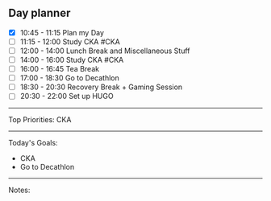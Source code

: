 ## Day planner
- [x] 10:45 - 11:15 Plan my Day
- [ ] 11:15 - 12:00 Study CKA #CKA 
- [ ] 12:00 - 14:00 Lunch Break and Miscellaneous Stuff
- [ ] 14:00 - 16:00 Study CKA #CKA
- [ ] 16:00 - 16:45 Tea Break
- [ ] 17:00 - 18:30 Go to Decathlon
- [ ] 18:30 - 20:30 Recovery Break + Gaming Session
- [ ]  20:30 - 22:00 Set up HUGO

---
Top Priorities:
CKA

---
Today's Goals:
- CKA
- Go to Decathlon
---
Notes: